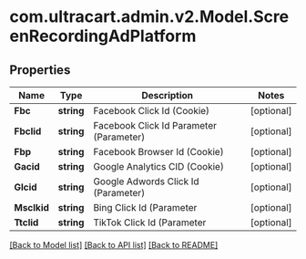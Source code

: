 
# com.ultracart.admin.v2.Model.ScreenRecordingAdPlatform

## Properties

Name | Type | Description | Notes
------------ | ------------- | ------------- | -------------
**Fbc** | **string** | Facebook Click Id (Cookie) | [optional] 
**Fbclid** | **string** | Facebook Click Id Parameter (Parameter) | [optional] 
**Fbp** | **string** | Facebook Browser Id (Cookie) | [optional] 
**Gacid** | **string** | Google Analytics CID (Cookie) | [optional] 
**Glcid** | **string** | Google Adwords Click Id (Parameter) | [optional] 
**Msclkid** | **string** | Bing Click Id (Parameter | [optional] 
**Ttclid** | **string** | TikTok Click Id (Parameter | [optional] 

[[Back to Model list]](../README.md#documentation-for-models)
[[Back to API list]](../README.md#documentation-for-api-endpoints)
[[Back to README]](../README.md)

